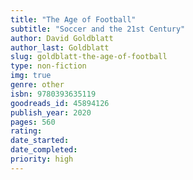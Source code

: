 ```yaml
---
title: "The Age of Football"
subtitle: "Soccer and the 21st Century"
author: David Goldblatt
author_last: Goldblatt
slug: goldblatt-the-age-of-football
type: non-fiction
img: true
genre: other
isbn: 9780393635119
goodreads_id: 45894126
publish_year: 2020
pages: 560
rating: 
date_started:
date_completed:
priority: high
---
```


